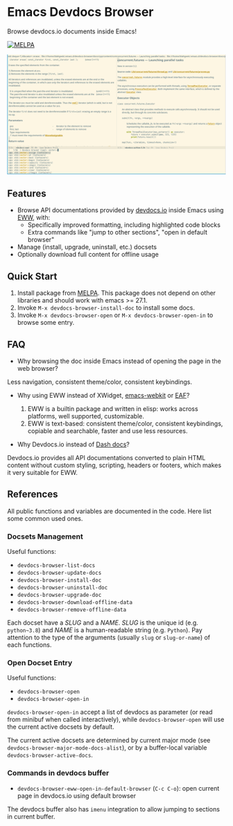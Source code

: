 # Emacs Devdocs Browser

Browse devdocs.io documents inside Emacs!

[![MELPA](https://melpa.org/packages/devdocs-browser-badge.svg)](https://melpa.org/#/devdocs-browser)

![](images/screenshot.png)

## Features

- Browse API documentations provided by [devdocs.io](https://devdocs.io/) inside Emacs using [EWW](https://www.emacswiki.org/emacs/eww), with:
  * Specifically improved formatting, including highlighted code blocks
  * Extra commands like "jump to other sections", "open in default browser"
- Manage (install, upgrade, uninstall, etc.) docsets
- Optionally download full content for offline usage

## Quick Start

1. Install package from [MELPA](https://melpa.org/#/devdocs-browser).
This package does not depend on other libraries and should work with emacs >= 27.1.
2. Invoke `M-x devdocs-browser-install-doc` to install some docs.
3. Invoke `M-x devdocs-browser-open` or `M-x devdocs-browser-open-in` to browse some entry.

## FAQ

- Why browsing the doc inside Emacs instead of opening the page in the web browser?

Less navigation, consistent theme/color, consistent keybindings.

- Why using EWW instead of XWidget, [emacs-webkit](https://github.com/akirakyle/emacs-webkit) or [EAF](https://github.com/manateelazycat/emacs-application-framework/)?

    1. EWW is a builtin package and written in elisp: works across platforms, well supported, customizable.
    2. EWW is text-based: consistent theme/color, consistent keybindings, copiable and searchable, faster and use less resources.
    
- Why Devdocs.io instead of [Dash docs](https://github.com/dash-docs-el/helm-dash)?

Devdocs.io provides all API documentations converted to plain HTML content
without custom styling, scripting, headers or footers, which makes it very suitable for EWW.

## References

All public functions and variables are documented in the code.
Here list some common used ones.

### Docsets Management

Useful functions:

- `devdocs-browser-list-docs`
- `devdocs-browser-update-docs`
- `devdocs-browser-install-doc`
- `devdocs-browser-uninstall-doc`
- `devdocs-browser-upgrade-doc`
- `devdocs-browser-download-offline-data`
- `devdocs-browser-remove-offline-data`

Each docset have a *SLUG* and a *NAME*.
*SLUG* is the unique id (e.g. `python~3.8`) and *NAME* is a human-readable string (e.g. `Python`).
Pay attention to the type of the arguments (usually `slug` or `slug-or-name`) of each functions.

### Open Docset Entry

Useful functions:

- `devdocs-browser-open`
- `devdocs-browser-open-in`

`devdocs-browser-open-in` accept a list of devdocs as parameter
(or read from minibuf when called interactively),
while `devdocs-browser-open` will use the current active docsets by default.

The current active docsets are determined by current major mode
(see `devdocs-browser-major-mode-docs-alist`), or by a buffer-local variable `devdocs-browser-active-docs`.

### Commands in devdocs buffer

- `devdocs-browser-eww-open-in-default-browser` (`C-c C-o`): open current page in devdocs.io using default browser

The devdocs buffer also has `imenu` integration to allow jumping to sections in current buffer.

